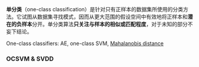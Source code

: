 **单分类**（one-class classification）是针对只有正样本的数据集所使用的分类方法。它试图从数据集寻找模式，因而从更大范围的假设空间中有效地将正样本和**潜在的负样本**分开。单分类算法**只关注与样本的相似或匹配程度**，对于未知的部分不妄下结论。

One-class classifiers:  AE,  one-class SVM,  [Mahalanobis distance](https://zhuanlan.zhihu.com/p/46626607)

### OCSVM & SVDD